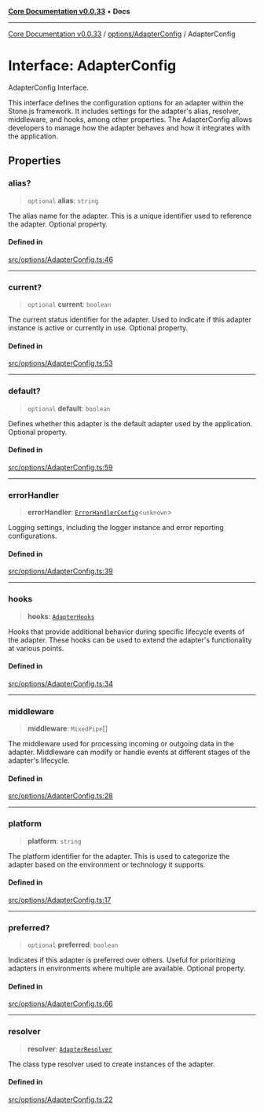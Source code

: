 [**Core Documentation v0.0.33**](../../../README.md) • **Docs**

***

[Core Documentation v0.0.33](../../../modules.md) / [options/AdapterConfig](../README.md) / AdapterConfig

# Interface: AdapterConfig

AdapterConfig Interface.

This interface defines the configuration options for an adapter within the Stone.js framework.
It includes settings for the adapter's alias, resolver, middleware, and hooks, among other properties.
The AdapterConfig allows developers to manage how the adapter behaves and how it integrates with the application.

## Properties

### alias?

> `optional` **alias**: `string`

The alias name for the adapter.
This is a unique identifier used to reference the adapter.
Optional property.

#### Defined in

[src/options/AdapterConfig.ts:46](https://github.com/stonemjs/core/blob/077f74fd791b5cd8637e1ab41cbefa238af9d384/src/options/AdapterConfig.ts#L46)

***

### current?

> `optional` **current**: `boolean`

The current status identifier for the adapter.
Used to indicate if this adapter instance is active or currently in use.
Optional property.

#### Defined in

[src/options/AdapterConfig.ts:53](https://github.com/stonemjs/core/blob/077f74fd791b5cd8637e1ab41cbefa238af9d384/src/options/AdapterConfig.ts#L53)

***

### default?

> `optional` **default**: `boolean`

Defines whether this adapter is the default adapter used by the application.
Optional property.

#### Defined in

[src/options/AdapterConfig.ts:59](https://github.com/stonemjs/core/blob/077f74fd791b5cd8637e1ab41cbefa238af9d384/src/options/AdapterConfig.ts#L59)

***

### errorHandler

> **errorHandler**: [`ErrorHandlerConfig`](../../ErrorHandlerConfig/interfaces/ErrorHandlerConfig.md)\<`unknown`\>

Logging settings, including the logger instance and error reporting configurations.

#### Defined in

[src/options/AdapterConfig.ts:39](https://github.com/stonemjs/core/blob/077f74fd791b5cd8637e1ab41cbefa238af9d384/src/options/AdapterConfig.ts#L39)

***

### hooks

> **hooks**: [`AdapterHooks`](../../../definitions/interfaces/AdapterHooks.md)

Hooks that provide additional behavior during specific lifecycle events of the adapter.
These hooks can be used to extend the adapter's functionality at various points.

#### Defined in

[src/options/AdapterConfig.ts:34](https://github.com/stonemjs/core/blob/077f74fd791b5cd8637e1ab41cbefa238af9d384/src/options/AdapterConfig.ts#L34)

***

### middleware

> **middleware**: `MixedPipe`[]

The middleware used for processing incoming or outgoing data in the adapter.
Middleware can modify or handle events at different stages of the adapter's lifecycle.

#### Defined in

[src/options/AdapterConfig.ts:28](https://github.com/stonemjs/core/blob/077f74fd791b5cd8637e1ab41cbefa238af9d384/src/options/AdapterConfig.ts#L28)

***

### platform

> **platform**: `string`

The platform identifier for the adapter.
This is used to categorize the adapter based on the environment or technology it supports.

#### Defined in

[src/options/AdapterConfig.ts:17](https://github.com/stonemjs/core/blob/077f74fd791b5cd8637e1ab41cbefa238af9d384/src/options/AdapterConfig.ts#L17)

***

### preferred?

> `optional` **preferred**: `boolean`

Indicates if this adapter is preferred over others.
Useful for prioritizing adapters in environments where multiple are available.
Optional property.

#### Defined in

[src/options/AdapterConfig.ts:66](https://github.com/stonemjs/core/blob/077f74fd791b5cd8637e1ab41cbefa238af9d384/src/options/AdapterConfig.ts#L66)

***

### resolver

> **resolver**: [`AdapterResolver`](../../../definitions/type-aliases/AdapterResolver.md)

The class type resolver used to create instances of the adapter.

#### Defined in

[src/options/AdapterConfig.ts:22](https://github.com/stonemjs/core/blob/077f74fd791b5cd8637e1ab41cbefa238af9d384/src/options/AdapterConfig.ts#L22)
